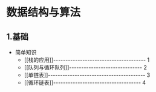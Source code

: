 
# 数据结构与算法

## 1.基础
- 简单知识
    - [[栈的应用]]-------------------------------------- 1
    - [[队列与循环队列]]------------------------------  2
    - [[单链表]]----------------------------------------  3
    - [[循环链表]]------------------------------------    4

